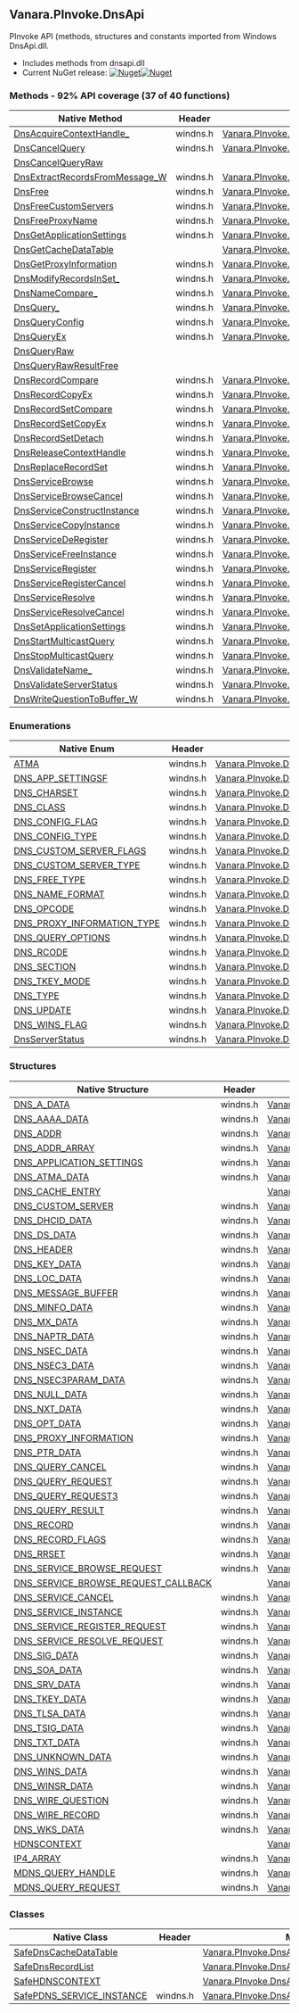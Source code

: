 ## Vanara.PInvoke.DnsApi  
PInvoke API (methods, structures and constants imported from Windows DnsApi.dll.

- Includes methods from dnsapi.dll  
- Current NuGet release: [![Nuget](https://img.shields.io/nuget/v/Vanara.PInvoke.DnsApi?logo=nuget&style=flat-square)![Nuget](https://img.shields.io/nuget/dt/Vanara.PInvoke.DnsApi?label=%20&style=flat-square)](https://www.nuget.org/packages/Vanara.PInvoke.DnsApi)  
### Methods - 92% API coverage (37 of 40 functions)  
Native Method | Header | Managed Method  
--- | --- | ---  
[DnsAcquireContextHandle_](https://www.google.com/search?num=5&q=DnsAcquireContextHandle_A+site%3Alearn.microsoft.com) | windns.h | [Vanara.PInvoke.DnsApi.DnsAcquireContextHandle](https://github.com/dahall/Vanara/search?l=C%23&q=DnsAcquireContextHandle)  
[DnsCancelQuery](https://www.google.com/search?num=5&q=DnsCancelQuery+site%3Alearn.microsoft.com) | windns.h | [Vanara.PInvoke.DnsApi.DnsCancelQuery](https://github.com/dahall/Vanara/search?l=C%23&q=DnsCancelQuery)  
[DnsCancelQueryRaw](https://www.google.com/search?num=5&q=DnsCancelQueryRaw+site%3Alearn.microsoft.com) |  |   
[DnsExtractRecordsFromMessage_W](https://www.google.com/search?num=5&q=DnsExtractRecordsFromMessage_W+site%3Alearn.microsoft.com) | windns.h | [Vanara.PInvoke.DnsApi.DnsExtractRecordsFromMessage](https://github.com/dahall/Vanara/search?l=C%23&q=DnsExtractRecordsFromMessage)  
[DnsFree](https://www.google.com/search?num=5&q=DnsFree+site%3Alearn.microsoft.com) | windns.h | [Vanara.PInvoke.DnsApi.DnsFree](https://github.com/dahall/Vanara/search?l=C%23&q=DnsFree)  
[DnsFreeCustomServers](https://www.google.com/search?num=5&q=DnsFreeCustomServers+site%3Alearn.microsoft.com) | windns.h | [Vanara.PInvoke.DnsApi.DnsFreeCustomServers](https://github.com/dahall/Vanara/search?l=C%23&q=DnsFreeCustomServers)  
[DnsFreeProxyName](https://www.google.com/search?num=5&q=DnsFreeProxyName+site%3Alearn.microsoft.com) | windns.h | [Vanara.PInvoke.DnsApi.DnsFreeProxyName](https://github.com/dahall/Vanara/search?l=C%23&q=DnsFreeProxyName)  
[DnsGetApplicationSettings](https://www.google.com/search?num=5&q=DnsGetApplicationSettings+site%3Alearn.microsoft.com) | windns.h | [Vanara.PInvoke.DnsApi.DnsGetApplicationSettings](https://github.com/dahall/Vanara/search?l=C%23&q=DnsGetApplicationSettings)  
[DnsGetCacheDataTable](https://www.google.com/search?num=5&q=DnsGetCacheDataTable+site%3Alearn.microsoft.com) |  | [Vanara.PInvoke.DnsApi.DnsGetCacheDataTable](https://github.com/dahall/Vanara/search?l=C%23&q=DnsGetCacheDataTable)  
[DnsGetProxyInformation](https://www.google.com/search?num=5&q=DnsGetProxyInformation+site%3Alearn.microsoft.com) | windns.h | [Vanara.PInvoke.DnsApi.DnsGetProxyInformation](https://github.com/dahall/Vanara/search?l=C%23&q=DnsGetProxyInformation)  
[DnsModifyRecordsInSet_](https://www.google.com/search?num=5&q=DnsModifyRecordsInSet_A+site%3Alearn.microsoft.com) | windns.h | [Vanara.PInvoke.DnsApi.DnsModifyRecordsInSet](https://github.com/dahall/Vanara/search?l=C%23&q=DnsModifyRecordsInSet)  
[DnsNameCompare_](https://www.google.com/search?num=5&q=DnsNameCompare_A+site%3Alearn.microsoft.com) | windns.h | [Vanara.PInvoke.DnsApi.DnsNameCompare](https://github.com/dahall/Vanara/search?l=C%23&q=DnsNameCompare)  
[DnsQuery_](https://www.google.com/search?num=5&q=DnsQuery_A+site%3Alearn.microsoft.com) | windns.h | [Vanara.PInvoke.DnsApi.DnsQuery](https://github.com/dahall/Vanara/search?l=C%23&q=DnsQuery)  
[DnsQueryConfig](https://www.google.com/search?num=5&q=DnsQueryConfig+site%3Alearn.microsoft.com) | windns.h | [Vanara.PInvoke.DnsApi.DnsQueryConfig](https://github.com/dahall/Vanara/search?l=C%23&q=DnsQueryConfig)  
[DnsQueryEx](https://www.google.com/search?num=5&q=DnsQueryEx+site%3Alearn.microsoft.com) | windns.h | [Vanara.PInvoke.DnsApi.DnsQueryEx](https://github.com/dahall/Vanara/search?l=C%23&q=DnsQueryEx)  
[DnsQueryRaw](https://www.google.com/search?num=5&q=DnsQueryRaw+site%3Alearn.microsoft.com) |  |   
[DnsQueryRawResultFree](https://www.google.com/search?num=5&q=DnsQueryRawResultFree+site%3Alearn.microsoft.com) |  |   
[DnsRecordCompare](https://www.google.com/search?num=5&q=DnsRecordCompare+site%3Alearn.microsoft.com) | windns.h | [Vanara.PInvoke.DnsApi.DnsRecordCompare](https://github.com/dahall/Vanara/search?l=C%23&q=DnsRecordCompare)  
[DnsRecordCopyEx](https://www.google.com/search?num=5&q=DnsRecordCopyEx+site%3Alearn.microsoft.com) | windns.h | [Vanara.PInvoke.DnsApi.DnsRecordCopyEx](https://github.com/dahall/Vanara/search?l=C%23&q=DnsRecordCopyEx)  
[DnsRecordSetCompare](https://www.google.com/search?num=5&q=DnsRecordSetCompare+site%3Alearn.microsoft.com) | windns.h | [Vanara.PInvoke.DnsApi.DnsRecordSetCompare](https://github.com/dahall/Vanara/search?l=C%23&q=DnsRecordSetCompare)  
[DnsRecordSetCopyEx](https://www.google.com/search?num=5&q=DnsRecordSetCopyEx+site%3Alearn.microsoft.com) | windns.h | [Vanara.PInvoke.DnsApi.DnsRecordSetCopyEx](https://github.com/dahall/Vanara/search?l=C%23&q=DnsRecordSetCopyEx)  
[DnsRecordSetDetach](https://www.google.com/search?num=5&q=DnsRecordSetDetach+site%3Alearn.microsoft.com) | windns.h | [Vanara.PInvoke.DnsApi.DnsRecordSetDetach](https://github.com/dahall/Vanara/search?l=C%23&q=DnsRecordSetDetach)  
[DnsReleaseContextHandle](https://www.google.com/search?num=5&q=DnsReleaseContextHandle+site%3Alearn.microsoft.com) | windns.h | [Vanara.PInvoke.DnsApi.DnsReleaseContextHandle](https://github.com/dahall/Vanara/search?l=C%23&q=DnsReleaseContextHandle)  
[DnsReplaceRecordSet](https://www.google.com/search?num=5&q=DnsReplaceRecordSetA+site%3Alearn.microsoft.com) | windns.h | [Vanara.PInvoke.DnsApi.DnsReplaceRecordSet](https://github.com/dahall/Vanara/search?l=C%23&q=DnsReplaceRecordSet)  
[DnsServiceBrowse](https://www.google.com/search?num=5&q=DnsServiceBrowse+site%3Alearn.microsoft.com) | windns.h | [Vanara.PInvoke.DnsApi.DnsServiceBrowse](https://github.com/dahall/Vanara/search?l=C%23&q=DnsServiceBrowse)  
[DnsServiceBrowseCancel](https://www.google.com/search?num=5&q=DnsServiceBrowseCancel+site%3Alearn.microsoft.com) | windns.h | [Vanara.PInvoke.DnsApi.DnsServiceBrowseCancel](https://github.com/dahall/Vanara/search?l=C%23&q=DnsServiceBrowseCancel)  
[DnsServiceConstructInstance](https://www.google.com/search?num=5&q=DnsServiceConstructInstance+site%3Alearn.microsoft.com) | windns.h | [Vanara.PInvoke.DnsApi.DnsServiceConstructInstance](https://github.com/dahall/Vanara/search?l=C%23&q=DnsServiceConstructInstance)  
[DnsServiceCopyInstance](https://www.google.com/search?num=5&q=DnsServiceCopyInstance+site%3Alearn.microsoft.com) | windns.h | [Vanara.PInvoke.DnsApi.DnsServiceCopyInstance](https://github.com/dahall/Vanara/search?l=C%23&q=DnsServiceCopyInstance)  
[DnsServiceDeRegister](https://www.google.com/search?num=5&q=DnsServiceDeRegister+site%3Alearn.microsoft.com) | windns.h | [Vanara.PInvoke.DnsApi.DnsServiceDeRegister](https://github.com/dahall/Vanara/search?l=C%23&q=DnsServiceDeRegister)  
[DnsServiceFreeInstance](https://www.google.com/search?num=5&q=DnsServiceFreeInstance+site%3Alearn.microsoft.com) | windns.h | [Vanara.PInvoke.DnsApi.DnsServiceFreeInstance](https://github.com/dahall/Vanara/search?l=C%23&q=DnsServiceFreeInstance)  
[DnsServiceRegister](https://www.google.com/search?num=5&q=DnsServiceRegister+site%3Alearn.microsoft.com) | windns.h | [Vanara.PInvoke.DnsApi.DnsServiceRegister](https://github.com/dahall/Vanara/search?l=C%23&q=DnsServiceRegister)  
[DnsServiceRegisterCancel](https://www.google.com/search?num=5&q=DnsServiceRegisterCancel+site%3Alearn.microsoft.com) | windns.h | [Vanara.PInvoke.DnsApi.DnsServiceRegisterCancel](https://github.com/dahall/Vanara/search?l=C%23&q=DnsServiceRegisterCancel)  
[DnsServiceResolve](https://www.google.com/search?num=5&q=DnsServiceResolve+site%3Alearn.microsoft.com) | windns.h | [Vanara.PInvoke.DnsApi.DnsServiceResolve](https://github.com/dahall/Vanara/search?l=C%23&q=DnsServiceResolve)  
[DnsServiceResolveCancel](https://www.google.com/search?num=5&q=DnsServiceResolveCancel+site%3Alearn.microsoft.com) | windns.h | [Vanara.PInvoke.DnsApi.DnsServiceResolveCancel](https://github.com/dahall/Vanara/search?l=C%23&q=DnsServiceResolveCancel)  
[DnsSetApplicationSettings](https://www.google.com/search?num=5&q=DnsSetApplicationSettings+site%3Alearn.microsoft.com) | windns.h | [Vanara.PInvoke.DnsApi.DnsSetApplicationSettings](https://github.com/dahall/Vanara/search?l=C%23&q=DnsSetApplicationSettings)  
[DnsStartMulticastQuery](https://www.google.com/search?num=5&q=DnsStartMulticastQuery+site%3Alearn.microsoft.com) | windns.h | [Vanara.PInvoke.DnsApi.DnsStartMulticastQuery](https://github.com/dahall/Vanara/search?l=C%23&q=DnsStartMulticastQuery)  
[DnsStopMulticastQuery](https://www.google.com/search?num=5&q=DnsStopMulticastQuery+site%3Alearn.microsoft.com) | windns.h | [Vanara.PInvoke.DnsApi.DnsStopMulticastQuery](https://github.com/dahall/Vanara/search?l=C%23&q=DnsStopMulticastQuery)  
[DnsValidateName_](https://www.google.com/search?num=5&q=DnsValidateName_A+site%3Alearn.microsoft.com) | windns.h | [Vanara.PInvoke.DnsApi.DnsValidateName](https://github.com/dahall/Vanara/search?l=C%23&q=DnsValidateName)  
[DnsValidateServerStatus](https://www.google.com/search?num=5&q=DnsValidateServerStatus+site%3Alearn.microsoft.com) | windns.h | [Vanara.PInvoke.DnsApi.DnsValidateServerStatus](https://github.com/dahall/Vanara/search?l=C%23&q=DnsValidateServerStatus)  
[DnsWriteQuestionToBuffer_W](https://www.google.com/search?num=5&q=DnsWriteQuestionToBuffer_W+site%3Alearn.microsoft.com) | windns.h | [Vanara.PInvoke.DnsApi.DnsWriteQuestionToBuffer](https://github.com/dahall/Vanara/search?l=C%23&q=DnsWriteQuestionToBuffer)  
### Enumerations  
Native Enum | Header | Managed Enum  
--- | --- | ---  
[ATMA](https://www.google.com/search?num=5&q=ATMA+site%3Alearn.microsoft.com) | windns.h | [Vanara.PInvoke.DnsApi.ATMA](https://github.com/dahall/Vanara/search?l=C%23&q=ATMA)  
[DNS_APP_SETTINGSF](https://www.google.com/search?num=5&q=DNS_APP_SETTINGSF+site%3Alearn.microsoft.com) | windns.h | [Vanara.PInvoke.DnsApi.DNS_APP_SETTINGSF](https://github.com/dahall/Vanara/search?l=C%23&q=DNS_APP_SETTINGSF)  
[DNS_CHARSET](https://www.google.com/search?num=5&q=DNS_CHARSET+site%3Alearn.microsoft.com) | windns.h | [Vanara.PInvoke.DnsApi.DNS_CHARSET](https://github.com/dahall/Vanara/search?l=C%23&q=DNS_CHARSET)  
[DNS_CLASS](https://www.google.com/search?num=5&q=DNS_CLASS+site%3Alearn.microsoft.com) | windns.h | [Vanara.PInvoke.DnsApi.DNS_CLASS](https://github.com/dahall/Vanara/search?l=C%23&q=DNS_CLASS)  
[DNS_CONFIG_FLAG](https://www.google.com/search?num=5&q=DNS_CONFIG_FLAG+site%3Alearn.microsoft.com) | windns.h | [Vanara.PInvoke.DnsApi.DNS_CONFIG_FLAG](https://github.com/dahall/Vanara/search?l=C%23&q=DNS_CONFIG_FLAG)  
[DNS_CONFIG_TYPE](https://www.google.com/search?num=5&q=DNS_CONFIG_TYPE+site%3Alearn.microsoft.com) | windns.h | [Vanara.PInvoke.DnsApi.DNS_CONFIG_TYPE](https://github.com/dahall/Vanara/search?l=C%23&q=DNS_CONFIG_TYPE)  
[DNS_CUSTOM_SERVER_FLAGS](https://www.google.com/search?num=5&q=DNS_CUSTOM_SERVER_FLAGS+site%3Alearn.microsoft.com) | windns.h | [Vanara.PInvoke.DnsApi.DNS_CUSTOM_SERVER_FLAGS](https://github.com/dahall/Vanara/search?l=C%23&q=DNS_CUSTOM_SERVER_FLAGS)  
[DNS_CUSTOM_SERVER_TYPE](https://www.google.com/search?num=5&q=DNS_CUSTOM_SERVER_TYPE+site%3Alearn.microsoft.com) | windns.h | [Vanara.PInvoke.DnsApi.DNS_CUSTOM_SERVER_TYPE](https://github.com/dahall/Vanara/search?l=C%23&q=DNS_CUSTOM_SERVER_TYPE)  
[DNS_FREE_TYPE](https://www.google.com/search?num=5&q=DNS_FREE_TYPE+site%3Alearn.microsoft.com) | windns.h | [Vanara.PInvoke.DnsApi.DNS_FREE_TYPE](https://github.com/dahall/Vanara/search?l=C%23&q=DNS_FREE_TYPE)  
[DNS_NAME_FORMAT](https://www.google.com/search?num=5&q=DNS_NAME_FORMAT+site%3Alearn.microsoft.com) | windns.h | [Vanara.PInvoke.DnsApi.DNS_NAME_FORMAT](https://github.com/dahall/Vanara/search?l=C%23&q=DNS_NAME_FORMAT)  
[DNS_OPCODE](https://www.google.com/search?num=5&q=DNS_OPCODE+site%3Alearn.microsoft.com) | windns.h | [Vanara.PInvoke.DnsApi.DNS_OPCODE](https://github.com/dahall/Vanara/search?l=C%23&q=DNS_OPCODE)  
[DNS_PROXY_INFORMATION_TYPE](https://www.google.com/search?num=5&q=DNS_PROXY_INFORMATION_TYPE+site%3Alearn.microsoft.com) | windns.h | [Vanara.PInvoke.DnsApi.DNS_PROXY_INFORMATION_TYPE](https://github.com/dahall/Vanara/search?l=C%23&q=DNS_PROXY_INFORMATION_TYPE)  
[DNS_QUERY_OPTIONS](https://www.google.com/search?num=5&q=DNS_QUERY_OPTIONS+site%3Alearn.microsoft.com) | windns.h | [Vanara.PInvoke.DnsApi.DNS_QUERY_OPTIONS](https://github.com/dahall/Vanara/search?l=C%23&q=DNS_QUERY_OPTIONS)  
[DNS_RCODE](https://www.google.com/search?num=5&q=DNS_RCODE+site%3Alearn.microsoft.com) | windns.h | [Vanara.PInvoke.DnsApi.DNS_RCODE](https://github.com/dahall/Vanara/search?l=C%23&q=DNS_RCODE)  
[DNS_SECTION](https://www.google.com/search?num=5&q=DNS_SECTION+site%3Alearn.microsoft.com) | windns.h | [Vanara.PInvoke.DnsApi.DNS_SECTION](https://github.com/dahall/Vanara/search?l=C%23&q=DNS_SECTION)  
[DNS_TKEY_MODE](https://www.google.com/search?num=5&q=DNS_TKEY_MODE+site%3Alearn.microsoft.com) | windns.h | [Vanara.PInvoke.DnsApi.DNS_TKEY_MODE](https://github.com/dahall/Vanara/search?l=C%23&q=DNS_TKEY_MODE)  
[DNS_TYPE](https://www.google.com/search?num=5&q=DNS_TYPE+site%3Alearn.microsoft.com) | windns.h | [Vanara.PInvoke.DnsApi.DNS_TYPE](https://github.com/dahall/Vanara/search?l=C%23&q=DNS_TYPE)  
[DNS_UPDATE](https://www.google.com/search?num=5&q=DNS_UPDATE+site%3Alearn.microsoft.com) | windns.h | [Vanara.PInvoke.DnsApi.DNS_UPDATE](https://github.com/dahall/Vanara/search?l=C%23&q=DNS_UPDATE)  
[DNS_WINS_FLAG](https://www.google.com/search?num=5&q=DNS_WINS_FLAG+site%3Alearn.microsoft.com) | windns.h | [Vanara.PInvoke.DnsApi.DNS_WINS_FLAG](https://github.com/dahall/Vanara/search?l=C%23&q=DNS_WINS_FLAG)  
[DnsServerStatus](https://www.google.com/search?num=5&q=DnsServerStatus+site%3Alearn.microsoft.com) | windns.h | [Vanara.PInvoke.DnsApi.DnsServerStatus](https://github.com/dahall/Vanara/search?l=C%23&q=DnsServerStatus)  
### Structures  
Native Structure | Header | Managed Structure  
--- | --- | ---  
[DNS_A_DATA](https://www.google.com/search?num=5&q=DNS_A_DATA+site%3Alearn.microsoft.com) | windns.h | [Vanara.PInvoke.DnsApi.DNS_A_DATA](https://github.com/dahall/Vanara/search?l=C%23&q=DNS_A_DATA)  
[DNS_AAAA_DATA](https://www.google.com/search?num=5&q=DNS_AAAA_DATA+site%3Alearn.microsoft.com) | windns.h | [Vanara.PInvoke.DnsApi.DNS_AAAA_DATA](https://github.com/dahall/Vanara/search?l=C%23&q=DNS_AAAA_DATA)  
[DNS_ADDR](https://www.google.com/search?num=5&q=DNS_ADDR+site%3Alearn.microsoft.com) | windns.h | [Vanara.PInvoke.DnsApi.DNS_ADDR](https://github.com/dahall/Vanara/search?l=C%23&q=DNS_ADDR)  
[DNS_ADDR_ARRAY](https://www.google.com/search?num=5&q=DNS_ADDR_ARRAY+site%3Alearn.microsoft.com) | windns.h | [Vanara.PInvoke.DnsApi.DNS_ADDR_ARRAY](https://github.com/dahall/Vanara/search?l=C%23&q=DNS_ADDR_ARRAY)  
[DNS_APPLICATION_SETTINGS](https://www.google.com/search?num=5&q=DNS_APPLICATION_SETTINGS+site%3Alearn.microsoft.com) | windns.h | [Vanara.PInvoke.DnsApi.DNS_APPLICATION_SETTINGS](https://github.com/dahall/Vanara/search?l=C%23&q=DNS_APPLICATION_SETTINGS)  
[DNS_ATMA_DATA](https://www.google.com/search?num=5&q=DNS_ATMA_DATA+site%3Alearn.microsoft.com) | windns.h | [Vanara.PInvoke.DnsApi.DNS_ATMA_DATA](https://github.com/dahall/Vanara/search?l=C%23&q=DNS_ATMA_DATA)  
[DNS_CACHE_ENTRY](https://www.google.com/search?num=5&q=DNS_CACHE_ENTRY+site%3Alearn.microsoft.com) |  | [Vanara.PInvoke.DnsApi.DNS_CACHE_ENTRY](https://github.com/dahall/Vanara/search?l=C%23&q=DNS_CACHE_ENTRY)  
[DNS_CUSTOM_SERVER](https://www.google.com/search?num=5&q=DNS_CUSTOM_SERVER+site%3Alearn.microsoft.com) | windns.h | [Vanara.PInvoke.DnsApi.DNS_CUSTOM_SERVER](https://github.com/dahall/Vanara/search?l=C%23&q=DNS_CUSTOM_SERVER)  
[DNS_DHCID_DATA](https://www.google.com/search?num=5&q=DNS_DHCID_DATA+site%3Alearn.microsoft.com) | windns.h | [Vanara.PInvoke.DnsApi.DNS_DHCID_DATA](https://github.com/dahall/Vanara/search?l=C%23&q=DNS_DHCID_DATA)  
[DNS_DS_DATA](https://www.google.com/search?num=5&q=DNS_DS_DATA+site%3Alearn.microsoft.com) | windns.h | [Vanara.PInvoke.DnsApi.DNS_DS_DATA](https://github.com/dahall/Vanara/search?l=C%23&q=DNS_DS_DATA)  
[DNS_HEADER](https://www.google.com/search?num=5&q=DNS_HEADER+site%3Alearn.microsoft.com) | windns.h | [Vanara.PInvoke.DnsApi.DNS_HEADER](https://github.com/dahall/Vanara/search?l=C%23&q=DNS_HEADER)  
[DNS_KEY_DATA](https://www.google.com/search?num=5&q=DNS_KEY_DATA+site%3Alearn.microsoft.com) | windns.h | [Vanara.PInvoke.DnsApi.DNS_KEY_DATA](https://github.com/dahall/Vanara/search?l=C%23&q=DNS_KEY_DATA)  
[DNS_LOC_DATA](https://www.google.com/search?num=5&q=DNS_LOC_DATA+site%3Alearn.microsoft.com) | windns.h | [Vanara.PInvoke.DnsApi.DNS_LOC_DATA](https://github.com/dahall/Vanara/search?l=C%23&q=DNS_LOC_DATA)  
[DNS_MESSAGE_BUFFER](https://www.google.com/search?num=5&q=DNS_MESSAGE_BUFFER+site%3Alearn.microsoft.com) | windns.h | [Vanara.PInvoke.DnsApi.DNS_MESSAGE_BUFFER](https://github.com/dahall/Vanara/search?l=C%23&q=DNS_MESSAGE_BUFFER)  
[DNS_MINFO_DATA](https://www.google.com/search?num=5&q=DNS_MINFO_DATA+site%3Alearn.microsoft.com) | windns.h | [Vanara.PInvoke.DnsApi.DNS_MINFO_DATA](https://github.com/dahall/Vanara/search?l=C%23&q=DNS_MINFO_DATA)  
[DNS_MX_DATA](https://www.google.com/search?num=5&q=DNS_MX_DATA+site%3Alearn.microsoft.com) | windns.h | [Vanara.PInvoke.DnsApi.DNS_MX_DATA](https://github.com/dahall/Vanara/search?l=C%23&q=DNS_MX_DATA)  
[DNS_NAPTR_DATA](https://www.google.com/search?num=5&q=DNS_NAPTR_DATA+site%3Alearn.microsoft.com) | windns.h | [Vanara.PInvoke.DnsApi.DNS_NAPTR_DATA](https://github.com/dahall/Vanara/search?l=C%23&q=DNS_NAPTR_DATA)  
[DNS_NSEC_DATA](https://www.google.com/search?num=5&q=DNS_NSEC_DATA+site%3Alearn.microsoft.com) | windns.h | [Vanara.PInvoke.DnsApi.DNS_NSEC_DATA](https://github.com/dahall/Vanara/search?l=C%23&q=DNS_NSEC_DATA)  
[DNS_NSEC3_DATA](https://www.google.com/search?num=5&q=DNS_NSEC3_DATA+site%3Alearn.microsoft.com) | windns.h | [Vanara.PInvoke.DnsApi.DNS_NSEC3_DATA](https://github.com/dahall/Vanara/search?l=C%23&q=DNS_NSEC3_DATA)  
[DNS_NSEC3PARAM_DATA](https://www.google.com/search?num=5&q=DNS_NSEC3PARAM_DATA+site%3Alearn.microsoft.com) | windns.h | [Vanara.PInvoke.DnsApi.DNS_NSEC3PARAM_DATA](https://github.com/dahall/Vanara/search?l=C%23&q=DNS_NSEC3PARAM_DATA)  
[DNS_NULL_DATA](https://www.google.com/search?num=5&q=DNS_NULL_DATA+site%3Alearn.microsoft.com) | windns.h | [Vanara.PInvoke.DnsApi.DNS_NULL_DATA](https://github.com/dahall/Vanara/search?l=C%23&q=DNS_NULL_DATA)  
[DNS_NXT_DATA](https://www.google.com/search?num=5&q=DNS_NXT_DATA+site%3Alearn.microsoft.com) | windns.h | [Vanara.PInvoke.DnsApi.DNS_NXT_DATA](https://github.com/dahall/Vanara/search?l=C%23&q=DNS_NXT_DATA)  
[DNS_OPT_DATA](https://www.google.com/search?num=5&q=DNS_OPT_DATA+site%3Alearn.microsoft.com) | windns.h | [Vanara.PInvoke.DnsApi.DNS_OPT_DATA](https://github.com/dahall/Vanara/search?l=C%23&q=DNS_OPT_DATA)  
[DNS_PROXY_INFORMATION](https://www.google.com/search?num=5&q=DNS_PROXY_INFORMATION+site%3Alearn.microsoft.com) | windns.h | [Vanara.PInvoke.DnsApi.DNS_PROXY_INFORMATION](https://github.com/dahall/Vanara/search?l=C%23&q=DNS_PROXY_INFORMATION)  
[DNS_PTR_DATA](https://www.google.com/search?num=5&q=DNS_PTR_DATA+site%3Alearn.microsoft.com) | windns.h | [Vanara.PInvoke.DnsApi.DNS_PTR_DATA](https://github.com/dahall/Vanara/search?l=C%23&q=DNS_PTR_DATA)  
[DNS_QUERY_CANCEL](https://www.google.com/search?num=5&q=DNS_QUERY_CANCEL+site%3Alearn.microsoft.com) | windns.h | [Vanara.PInvoke.DnsApi.DNS_QUERY_CANCEL](https://github.com/dahall/Vanara/search?l=C%23&q=DNS_QUERY_CANCEL)  
[DNS_QUERY_REQUEST](https://www.google.com/search?num=5&q=DNS_QUERY_REQUEST+site%3Alearn.microsoft.com) | windns.h | [Vanara.PInvoke.DnsApi.DNS_QUERY_REQUEST](https://github.com/dahall/Vanara/search?l=C%23&q=DNS_QUERY_REQUEST)  
[DNS_QUERY_REQUEST3](https://www.google.com/search?num=5&q=DNS_QUERY_REQUEST3+site%3Alearn.microsoft.com) | windns.h | [Vanara.PInvoke.DnsApi.DNS_QUERY_REQUEST3](https://github.com/dahall/Vanara/search?l=C%23&q=DNS_QUERY_REQUEST3)  
[DNS_QUERY_RESULT](https://www.google.com/search?num=5&q=DNS_QUERY_RESULT+site%3Alearn.microsoft.com) | windns.h | [Vanara.PInvoke.DnsApi.DNS_QUERY_RESULT](https://github.com/dahall/Vanara/search?l=C%23&q=DNS_QUERY_RESULT)  
[DNS_RECORD](https://www.google.com/search?num=5&q=DNS_RECORD+site%3Alearn.microsoft.com) | windns.h | [Vanara.PInvoke.DnsApi.DNS_RECORD](https://github.com/dahall/Vanara/search?l=C%23&q=DNS_RECORD)  
[DNS_RECORD_FLAGS](https://www.google.com/search?num=5&q=DNS_RECORD_FLAGS+site%3Alearn.microsoft.com) | windns.h | [Vanara.PInvoke.DnsApi.DNS_RECORD_FLAGS](https://github.com/dahall/Vanara/search?l=C%23&q=DNS_RECORD_FLAGS)  
[DNS_RRSET](https://www.google.com/search?num=5&q=DNS_RRSET+site%3Alearn.microsoft.com) | windns.h | [Vanara.PInvoke.DnsApi.DNS_RRSET](https://github.com/dahall/Vanara/search?l=C%23&q=DNS_RRSET)  
[DNS_SERVICE_BROWSE_REQUEST](https://www.google.com/search?num=5&q=DNS_SERVICE_BROWSE_REQUEST+site%3Alearn.microsoft.com) | windns.h | [Vanara.PInvoke.DnsApi.DNS_SERVICE_BROWSE_REQUEST](https://github.com/dahall/Vanara/search?l=C%23&q=DNS_SERVICE_BROWSE_REQUEST)  
[DNS_SERVICE_BROWSE_REQUEST_CALLBACK](https://www.google.com/search?num=5&q=DNS_SERVICE_BROWSE_REQUEST_CALLBACK+site%3Alearn.microsoft.com) |  | [Vanara.PInvoke.DnsApi.DNS_SERVICE_BROWSE_REQUEST.DNS_SERVICE_BROWSE_REQUEST_CALLBACK](https://github.com/dahall/Vanara/search?l=C%23&q=DNS_SERVICE_BROWSE_REQUEST_CALLBACK)  
[DNS_SERVICE_CANCEL](https://www.google.com/search?num=5&q=DNS_SERVICE_CANCEL+site%3Alearn.microsoft.com) | windns.h | [Vanara.PInvoke.DnsApi.DNS_SERVICE_CANCEL](https://github.com/dahall/Vanara/search?l=C%23&q=DNS_SERVICE_CANCEL)  
[DNS_SERVICE_INSTANCE](https://www.google.com/search?num=5&q=DNS_SERVICE_INSTANCE+site%3Alearn.microsoft.com) | windns.h | [Vanara.PInvoke.DnsApi.DNS_SERVICE_INSTANCE](https://github.com/dahall/Vanara/search?l=C%23&q=DNS_SERVICE_INSTANCE)  
[DNS_SERVICE_REGISTER_REQUEST](https://www.google.com/search?num=5&q=DNS_SERVICE_REGISTER_REQUEST+site%3Alearn.microsoft.com) | windns.h | [Vanara.PInvoke.DnsApi.DNS_SERVICE_REGISTER_REQUEST](https://github.com/dahall/Vanara/search?l=C%23&q=DNS_SERVICE_REGISTER_REQUEST)  
[DNS_SERVICE_RESOLVE_REQUEST](https://www.google.com/search?num=5&q=DNS_SERVICE_RESOLVE_REQUEST+site%3Alearn.microsoft.com) | windns.h | [Vanara.PInvoke.DnsApi.DNS_SERVICE_RESOLVE_REQUEST](https://github.com/dahall/Vanara/search?l=C%23&q=DNS_SERVICE_RESOLVE_REQUEST)  
[DNS_SIG_DATA](https://www.google.com/search?num=5&q=DNS_SIG_DATA+site%3Alearn.microsoft.com) | windns.h | [Vanara.PInvoke.DnsApi.DNS_SIG_DATA](https://github.com/dahall/Vanara/search?l=C%23&q=DNS_SIG_DATA)  
[DNS_SOA_DATA](https://www.google.com/search?num=5&q=DNS_SOA_DATA+site%3Alearn.microsoft.com) | windns.h | [Vanara.PInvoke.DnsApi.DNS_SOA_DATA](https://github.com/dahall/Vanara/search?l=C%23&q=DNS_SOA_DATA)  
[DNS_SRV_DATA](https://www.google.com/search?num=5&q=DNS_SRV_DATA+site%3Alearn.microsoft.com) | windns.h | [Vanara.PInvoke.DnsApi.DNS_SRV_DATA](https://github.com/dahall/Vanara/search?l=C%23&q=DNS_SRV_DATA)  
[DNS_TKEY_DATA](https://www.google.com/search?num=5&q=DNS_TKEY_DATA+site%3Alearn.microsoft.com) | windns.h | [Vanara.PInvoke.DnsApi.DNS_TKEY_DATA](https://github.com/dahall/Vanara/search?l=C%23&q=DNS_TKEY_DATA)  
[DNS_TLSA_DATA](https://www.google.com/search?num=5&q=DNS_TLSA_DATA+site%3Alearn.microsoft.com) | windns.h | [Vanara.PInvoke.DnsApi.DNS_TLSA_DATA](https://github.com/dahall/Vanara/search?l=C%23&q=DNS_TLSA_DATA)  
[DNS_TSIG_DATA](https://www.google.com/search?num=5&q=DNS_TSIG_DATA+site%3Alearn.microsoft.com) | windns.h | [Vanara.PInvoke.DnsApi.DNS_TSIG_DATA](https://github.com/dahall/Vanara/search?l=C%23&q=DNS_TSIG_DATA)  
[DNS_TXT_DATA](https://www.google.com/search?num=5&q=DNS_TXT_DATA+site%3Alearn.microsoft.com) | windns.h | [Vanara.PInvoke.DnsApi.DNS_TXT_DATA](https://github.com/dahall/Vanara/search?l=C%23&q=DNS_TXT_DATA)  
[DNS_UNKNOWN_DATA](https://www.google.com/search?num=5&q=DNS_UNKNOWN_DATA+site%3Alearn.microsoft.com) | windns.h | [Vanara.PInvoke.DnsApi.DNS_UNKNOWN_DATA](https://github.com/dahall/Vanara/search?l=C%23&q=DNS_UNKNOWN_DATA)  
[DNS_WINS_DATA](https://www.google.com/search?num=5&q=DNS_WINS_DATA+site%3Alearn.microsoft.com) | windns.h | [Vanara.PInvoke.DnsApi.DNS_WINS_DATA](https://github.com/dahall/Vanara/search?l=C%23&q=DNS_WINS_DATA)  
[DNS_WINSR_DATA](https://www.google.com/search?num=5&q=DNS_WINSR_DATA+site%3Alearn.microsoft.com) | windns.h | [Vanara.PInvoke.DnsApi.DNS_WINSR_DATA](https://github.com/dahall/Vanara/search?l=C%23&q=DNS_WINSR_DATA)  
[DNS_WIRE_QUESTION](https://www.google.com/search?num=5&q=DNS_WIRE_QUESTION+site%3Alearn.microsoft.com) | windns.h | [Vanara.PInvoke.DnsApi.DNS_WIRE_QUESTION](https://github.com/dahall/Vanara/search?l=C%23&q=DNS_WIRE_QUESTION)  
[DNS_WIRE_RECORD](https://www.google.com/search?num=5&q=DNS_WIRE_RECORD+site%3Alearn.microsoft.com) | windns.h | [Vanara.PInvoke.DnsApi.DNS_WIRE_RECORD](https://github.com/dahall/Vanara/search?l=C%23&q=DNS_WIRE_RECORD)  
[DNS_WKS_DATA](https://www.google.com/search?num=5&q=DNS_WKS_DATA+site%3Alearn.microsoft.com) | windns.h | [Vanara.PInvoke.DnsApi.DNS_WKS_DATA](https://github.com/dahall/Vanara/search?l=C%23&q=DNS_WKS_DATA)  
[HDNSCONTEXT](https://www.google.com/search?num=5&q=HDNSCONTEXT+site%3Alearn.microsoft.com) |  | [Vanara.PInvoke.DnsApi.HDNSCONTEXT](https://github.com/dahall/Vanara/search?l=C%23&q=HDNSCONTEXT)  
[IP4_ARRAY](https://www.google.com/search?num=5&q=IP4_ARRAY+site%3Alearn.microsoft.com) | windns.h | [Vanara.PInvoke.DnsApi.IP4_ARRAY](https://github.com/dahall/Vanara/search?l=C%23&q=IP4_ARRAY)  
[MDNS_QUERY_HANDLE](https://www.google.com/search?num=5&q=MDNS_QUERY_HANDLE+site%3Alearn.microsoft.com) | windns.h | [Vanara.PInvoke.DnsApi.MDNS_QUERY_HANDLE](https://github.com/dahall/Vanara/search?l=C%23&q=MDNS_QUERY_HANDLE)  
[MDNS_QUERY_REQUEST](https://www.google.com/search?num=5&q=MDNS_QUERY_REQUEST+site%3Alearn.microsoft.com) | windns.h | [Vanara.PInvoke.DnsApi.MDNS_QUERY_REQUEST](https://github.com/dahall/Vanara/search?l=C%23&q=MDNS_QUERY_REQUEST)  
### Classes  
Native Class | Header | Managed Class  
--- | --- | ---  
[SafeDnsCacheDataTable](https://www.google.com/search?num=5&q=SafeDnsCacheDataTable+site%3Alearn.microsoft.com) |  | [Vanara.PInvoke.DnsApi.SafeDnsCacheDataTable](https://github.com/dahall/Vanara/search?l=C%23&q=SafeDnsCacheDataTable)  
[SafeDnsRecordList](https://www.google.com/search?num=5&q=SafeDnsRecordList+site%3Alearn.microsoft.com) |  | [Vanara.PInvoke.DnsApi.SafeDnsRecordList](https://github.com/dahall/Vanara/search?l=C%23&q=SafeDnsRecordList)  
[SafeHDNSCONTEXT](https://www.google.com/search?num=5&q=SafeHDNSCONTEXT+site%3Alearn.microsoft.com) |  | [Vanara.PInvoke.DnsApi.SafeHDNSCONTEXT](https://github.com/dahall/Vanara/search?l=C%23&q=SafeHDNSCONTEXT)  
[SafePDNS_SERVICE_INSTANCE](https://www.google.com/search?num=5&q=SafePDNS_SERVICE_INSTANCE+site%3Alearn.microsoft.com) | windns.h | [Vanara.PInvoke.DnsApi.SafePDNS_SERVICE_INSTANCE](https://github.com/dahall/Vanara/search?l=C%23&q=SafePDNS_SERVICE_INSTANCE)  
